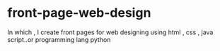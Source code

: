 # front-page-web-design
In which , I create front pages for web designing using html , css , java script..or programming lang python
